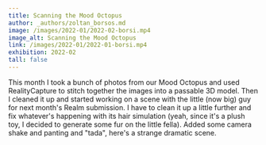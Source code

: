 ```yaml
---
title: Scanning the Mood Octopus
author: _authors/zoltan_borsos.md 
image: /images/2022-01/2022-02-borsi.mp4
image_alt: Scanning the Mood Octopus
link: /images/2022-01/2022-01-borsi.mp4
exhibition: 2022-02
tall: false 
---
```

This month I took a bunch of photos from our Mood Octopus and used RealityCapture to stitch together the images into a passable 3D model. Then I cleaned it up and started working on a scene with the little (now big) guy for next month's Realm submission. I have to clean it up a little further and fix whatever's happening with its hair simulation (yeah, since it's a plush toy, I decided to generate some fur on the little fella). Added some camera shake and panting and "tada", here's a strange dramatic scene.